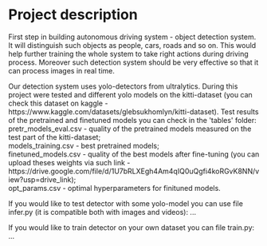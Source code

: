# Project description
<p>First step in building autonomous driving system - object detection system. It will distinguish such objects as people, cars, roads and so on. 
This would help further training the whole system to take right actions during driving process. 
Moreover such detection system should be very effective so that it can process images in real time.</p>

<p>Our detection system uses yolo-detectors from ultralytics. During this project were tested and different yolo models on the kitti-dataset (you can check this dataset on kaggle - https://www.kaggle.com/datasets/glebsukhomlyn/kitti-dataset). Test results of the pretrained and finetuned models you can check in the 'tables' folder: 
<br>  pretr_models_eval.csv - quality of the pretrained models measured on the test part of the kitti-dataset;
<br>  models_training.csv - best pretrained models;
<br> finetuned_models.csv - quality of the best models after fine-tuning (you can upload theses weights via such link - https://drive.google.com/file/d/1U7bRLXEgh4Am4qIQ0uQgfi4koRGvK8NN/view?usp=drive_link);
<br>  opt_params.csv - optimal hyperparameters for finituned models.</p>

If you would like to test detector with some yolo-model you can use file infer.py (it is compatible both with images and videos):
...

If you would like to train detector on your own dataset you can file train.py:
...
